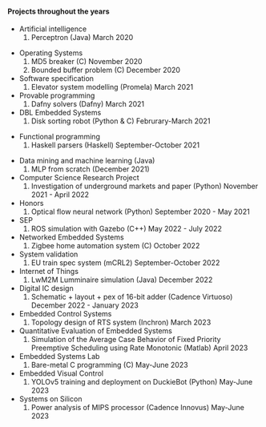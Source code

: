 #### Projects throughout the years

<!-- - Programming
  1. Random images generator (Java) October 2019 DONE
  2. Automaton simulator (Java) October 2019 DONE -->
- Artificial intelligence
  1. Perceptron (Java) March 2020
<!-- - DBL WebTech
  1. Eye-tracking visualizer tool (Python) May-June 2020 DONE -->
<!-- - Computer graphics October 2020
  1. 3D environment (Java) DONE -->
<!-- - Engineering design 
  1. Color detection for the blind (Arduino) September-October 2020 DONE -->
<!-- - Algebra & security 
  1. Modulo maths library (Python) October 2020 DONE -->
<!-- - Programming methods December 2020
  1. Sudoku solver (Java) DONE -->
- Operating Systems
  1. MD5 breaker (C) November 2020
  2.  Bounded buffer problem (C) December 2020
- Software specification
  1.  Elevator system modelling (Promela) March 2021
- Provable programming
  1.   Dafny solvers (Dafny) March 2021
- DBL Embedded Systems
  1.   Disk sorting robot (Python & C) Februrary-March 2021
<!-- - Lab on offensive security
  1.   Basic attacks tool (Python) June 2021 -->
<!-- - Process theory
  1.   CAAL algorithms (CAAL) June 2021 -->
- Functional programming
  1.   Haskell parsers (Haskell) September-October 2021
<!-- - Concept vs reality
  1.   Pose detection Android app December-January 2021 -->
- Data mining and machine learning (Java)
  1.   MLP from scratch (December 2021)
- Computer Science Research Project
  1.   Investigation of underground markets and paper (Python) November 2021 - April 2022
- Honors
  1.   Optical flow neural network (Python) September 2020 - May 2021
- SEP
  1.   ROS simulation with Gazebo (C++) May 2022 - July 2022
- Networked Embedded Systems
  1.   Zigbee home automation system (C) October 2022
- System validation
  1.   EU train spec system (mCRL2) September-October 2022
- Internet of Things
  1.   LwM2M Lumminaire simulation (Java) December 2022 
- Digital IC design
  1.   Schematic + layout + pex of 16-bit adder (Cadence Virtuoso) December 2022 - January 2023
- Embedded Control Systems
  1.   Topology design of RTS system (Inchron) March 2023
- Quantitative Evaluation of Embedded Systems
  1.   Simulation of the Average Case Behavior of Fixed Priority Preemptive Scheduling using Rate Monotonic (Matlab) April 2023
- Embedded Systems Lab
  1.    Bare-metal C programming (C) May-June 2023
- Embedded Visual Control
  1.    YOLOv5 training and deployment on DuckieBot (Python) May-June 2023
- Systems on Silicon
  1.    Power analysis of MIPS processor (Cadence Innovus) May-June 2023